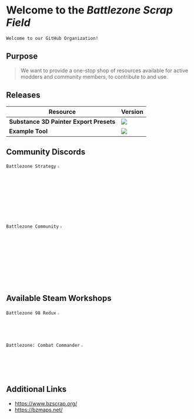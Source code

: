 # Welcome to the *Battlezone Scrap Field*
```
Welcome to our GitHub Organization!
```

## Purpose
> We want to provide a one-stop shop of resources available for active modders and community members, to contribute to and use.

## Releases
<!-- RELEASES -->
| Resource | Version |
| --- | --- |
| **Substance 3D Painter Export Presets** | <a href='https://github.com/BattlezoneHub/BZ-Substance3DPainter-Export-Presets/releases'><img src='https://img.shields.io/github/v/release/BattlezoneHub/BZ-Substance3DPainter-Export-Presets?color=b86302&label=version&style=for-the-badge&&logo=git&labelColor=222f40'> |
| **Example Tool** | <a href='https://github.com/BattlezoneHub/BZ-Substance3DPainter-Export-Presets/releases'><img src='https://img.shields.io/github/v/release/BattlezoneHub/BZ-Substance3DPainter-Export-Presets?color=b86302&label=version&style=for-the-badge&&logo=git&labelColor=222f40'> |

## Community Discords
`Battlezone Strategy`
<a href="https://www.discord.gg/JmgXdvwm6Y"><code><img width="4%" src="https://img.icons8.com/?size=512&id=30998&format=png" title="Discord"></code></a>
<br>
`Battlezone Community`
<a href="https://www.discord.gg/battlezone-271066904284758027"><code><img width="4%" src="https://img.icons8.com/?size=512&id=30998&format=png" title="Discord"></code></a>

## Available Steam Workshops
`Battlezone 98 Redux`
<a href="https://steamcommunity.com/app/301650/workshop/"><img width="2%" src="https://img.icons8.com/?size=240&id=zNqjI8XKkCv0&format=png" title="BZ98R"></a>
<br>
`Battlezone: Combat Commander`
<a href="https://steamcommunity.com/app/301650/workshop/"><img width="2%" src="https://img.icons8.com/?size=240&id=zNqjI8XKkCv0&format=png" title="BZCC"></a>

## Additional Links
- https://www.bzscrap.org/
- https://bzmaps.net/
